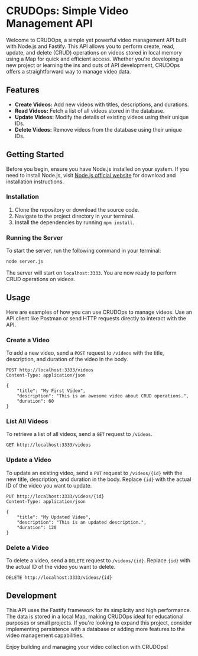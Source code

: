 # CRUDOps: Simple Video Management API

Welcome to CRUDOps, a simple yet powerful video management API built with Node.js and Fastify. This API allows you to perform create, read, update, and delete (CRUD) operations on videos stored in local memory using a Map for quick and efficient access. Whether you're developing a new project or learning the ins and outs of API development, CRUDOps offers a straightforward way to manage video data.

## Features

- **Create Videos:** Add new videos with titles, descriptions, and durations.
- **Read Videos:** Fetch a list of all videos stored in the database.
- **Update Videos:** Modify the details of existing videos using their unique IDs.
- **Delete Videos:** Remove videos from the database using their unique IDs.

## Getting Started

Before you begin, ensure you have Node.js installed on your system. If you need to install Node.js, visit [Node.js official website](https://nodejs.org/) for download and installation instructions.

### Installation

1. Clone the repository or download the source code.
2. Navigate to the project directory in your terminal.
3. Install the dependencies by running `npm install`.

### Running the Server

To start the server, run the following command in your terminal:

```bash
node server.js
```

The server will start on `localhost:3333`. You are now ready to perform CRUD operations on videos.

## Usage

Here are examples of how you can use CRUDOps to manage videos. Use an API client like Postman or send HTTP requests directly to interact with the API.

### Create a Video

To add a new video, send a `POST` request to `/videos` with the title, description, and duration of the video in the body.

```http
POST http://localhost:3333/videos
Content-Type: application/json

{
    "title": "My First Video",
    "description": "This is an awesome video about CRUD operations.",
    "duration": 60
}
```

### List All Videos

To retrieve a list of all videos, send a `GET` request to `/videos`.

```http
GET http://localhost:3333/videos
```

### Update a Video

To update an existing video, send a `PUT` request to `/videos/{id}` with the new title, description, and duration in the body. Replace `{id}` with the actual ID of the video you want to update.

```http
PUT http://localhost:3333/videos/{id}
Content-Type: application/json

{
    "title": "My Updated Video",
    "description": "This is an updated description.",
    "duration": 120
}
```

### Delete a Video

To delete a video, send a `DELETE` request to `/videos/{id}`. Replace `{id}` with the actual ID of the video you want to delete.

```http
DELETE http://localhost:3333/videos/{id}
```

## Development

This API uses the Fastify framework for its simplicity and high performance. The data is stored in a local Map, making CRUDOps ideal for educational purposes or small projects. If you're looking to expand this project, consider implementing persistence with a database or adding more features to the video management capabilities.

Enjoy building and managing your video collection with CRUDOps!

